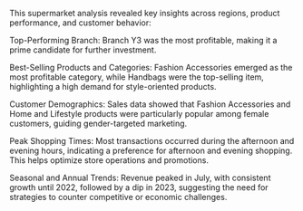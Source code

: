 This supermarket analysis revealed key insights across regions, product performance, and customer behavior:

Top-Performing Branch: Branch Y3 was the most profitable, making it a prime candidate for further investment.

Best-Selling Products and Categories: Fashion Accessories emerged as the most profitable category, while Handbags were the top-selling item, highlighting a high demand for style-oriented products.

Customer Demographics: Sales data showed that Fashion Accessories and Home and Lifestyle products were particularly popular among female customers, guiding gender-targeted marketing.

Peak Shopping Times: Most transactions occurred during the afternoon and evening hours, indicating a preference for afternoon and evening shopping. This helps optimize store operations and promotions.

Seasonal and Annual Trends: Revenue peaked in July, with consistent growth until 2022, followed by a dip in 2023, suggesting the need for strategies to counter competitive or economic challenges.
